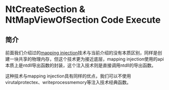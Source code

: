 # NtCreateSection & NtMapViewOfSection Code Execute

## 简介

前面我们介绍过的[mapping injection](mapping-injection.md)技术与当前介绍的没有本质区别，同样是创建一块共享的物理内存，但这个技术更为接近底层，mapping injection使用的api本质上是ntdll导出函数的封装，这个注入技术则是直接调用ntdll的导出函数。

这种技术与mapping injection具有同样的优点，我们可以不使用virutalprotectex、writeprocessmemory等注入技术经典函数。

